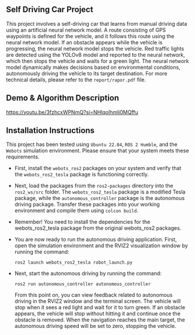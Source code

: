 ## Self Driving Car Project

This project involves a self-driving car that learns from manual driving data using an artificial neural network model. A route consisting of GPS waypoints is defined for the vehicle, 
and it follows this route using the neural network model. If an obstacle appears while the vehicle is progressing, the neural network model stops the vehicle. Red traffic lights are 
detected using the YOLOv8 model and reported to the neural network, which then stops the vehicle and waits for a green light. The neural network model dynamically makes decisions 
based on environmental conditions, autonomously driving the vehicle to its target destination. For more technical details, please refer to the `report/rapor.pdf` file.

## Demo & Algorithm Description

https://youtu.be/3fzhcxWPNmQ?si=NHlqoIhmli0MQffu

## Installation Instructions


This project has been tested using `Ubuntu 22.04`, `ROS 2 Humble`, and the `Webots` simulation environment. Please ensure that your system meets these requirements.

- First, install the `webots_ros2` packages on your system and verify that the `webots_ros2_tesla` package is functioning correctly.

- Next, load the packages from the `ros2-packages` directory into the `ros2_ws/src` folder. 
The `webots_ros2_tesla` package is a modified Tesla package, while the `autonomous_controller` package is the autonomous driving package. 
Transfer these packages into your working environment and compile them using `colcon build`.

- Remember! You need to install the dependencies for the webots_ros2_tesla package from the original webots_ros2 packages.

- You are now ready to run the autonomous driving application. First, open the simulation environment and the RVIZ2 visualization window by running the command:
  
  `ros2 launch webots_ros2_tesla robot_launch.py`

- Next, start the autonomous driving by running the command:
  
  `ros2 run autonomous_controller autonomous_controller`
  
  From this point on, you can view feedback related to autonomous driving in the RVIZ2 window and the terminal screen. The vehicle will stop when it sees a red light and wait for it to turn green.
  If an obstacle appears, the vehicle will stop without hitting it and continue once the obstacle is removed.
  When the navigation reaches the main target, the autonomous driving speed will be set to zero, stopping the vehicle.

